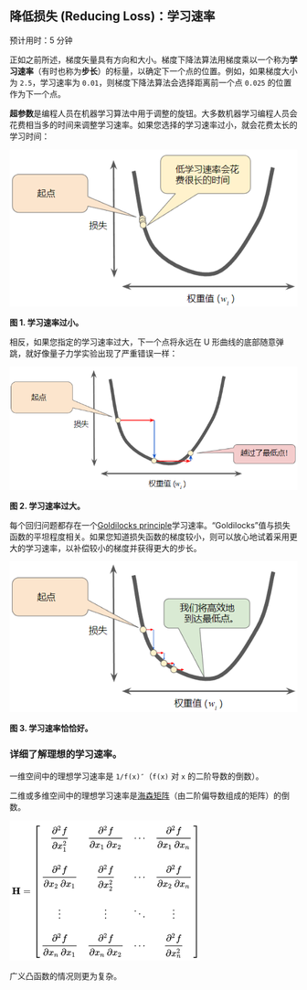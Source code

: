 ## 降低损失 (Reducing Loss)：学习速率

预计用时：5 分钟

正如之前所述，梯度矢量具有方向和大小。梯度下降法算法用梯度乘以一个称为**学习速率**（有时也称为**步长**）的标量，以确定下一个点的位置。例如，如果梯度大小为 `2.5`，学习速率为 `0.01`，则梯度下降法算法会选择距离前一个点 `0.025` 的位置作为下一个点。

**超参数**是编程人员在机器学习算法中用于调整的旋钮。大多数机器学习编程人员会花费相当多的时间来调整学习速率。如果您选择的学习速率过小，就会花费太长的学习时间：

![lr1][p-lr-1]

**图 1. 学习速率过小。**

相反，如果您指定的学习速率过大，下一个点将永远在 U 形曲线的底部随意弹跳，就好像量子力学实验出现了严重错误一样：

![lr2][p-lr-2]

**图 2. 学习速率过大。**

每个回归问题都存在一个[Goldilocks principle][Goldilocks]学习速率。“Goldilocks”值与损失函数的平坦程度相关。如果您知道损失函数的梯度较小，则可以放心地试着采用更大的学习速率，以补偿较小的梯度并获得更大的步长。

![lr3][p-lr-3]

**图 3. 学习速率恰恰好。**

### 详细了解理想的学习速率。

一维空间中的理想学习速率是 `1/f(x)″`（`f(x)` 对 `x` 的二阶导数的倒数）。

二维或多维空间中的理想学习速率是[海森矩阵][Hessian]（由二阶偏导数组成的矩阵）的倒数。

![Hessian_matrix][p-Hessian]

广义凸函数的情况则更为复杂。

[p-lr-1]: ../image/03-C-lr-1.png
[p-lr-2]: ../image/03-C-lr-2.png
[p-lr-3]: ../image/03-C-lr-3.png
[p-Hessian]: ../image/03-C-Hessian-1.png
[Goldilocks]: https://wikipedia.org/wiki/Goldilocks_principle
[Hessian]: https://en.wikipedia.org/wiki/Hessian_matrix